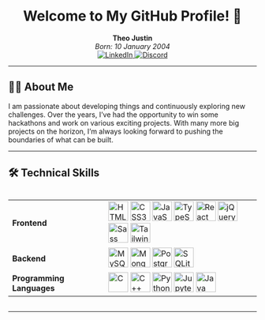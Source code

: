 <h1 align="center">Welcome to My GitHub Profile! 👋</h1>

<p align="center">
  <strong>Theo Justin</strong> <br>
  <em>Born: 10 January 2004</em> <br>
  <a href="https://www.linkedin.com/in/theo-justin-675911253/" target="_blank">
    <img src="https://img.shields.io/badge/LinkedIn-0077B5?style=for-the-badge&logo=linkedin&logoColor=white" alt="LinkedIn">
  </a>
  <a href="https://discord.com/users/317094454089482253" target="_blank">
    <img src="https://img.shields.io/badge/Discord-7289DA?style=for-the-badge&logo=discord&logoColor=white" alt="Discord">
  </a>
</p>

---

<h2 align="left">👨‍💻 About Me</h2>

<p align="left">
  I am passionate about developing things and continuously exploring new challenges. Over the years, I’ve had the opportunity to win some hackathons and work on various exciting projects. With many more big projects on the horizon, I’m always looking forward to pushing the boundaries of what can be built.
</p>


---

<h2 align="left">🛠 Technical Skills</h2>

<table align="left">
  <tr>
    <td><strong>Frontend</strong></td>
    <td>
      <img src="https://cdn.jsdelivr.net/gh/devicons/devicon/icons/html5/html5-original.svg" height="40" alt="HTML5" />
      <img src="https://cdn.jsdelivr.net/gh/devicons/devicon/icons/css3/css3-original.svg" height="40" alt="CSS3" />
      <img src="https://cdn.jsdelivr.net/gh/devicons/devicon/icons/javascript/javascript-original.svg" height="40" alt="JavaScript" />
      <img src="https://cdn.jsdelivr.net/gh/devicons/devicon/icons/typescript/typescript-original.svg" height="40" alt="TypeScript" />
      <img src="https://cdn.jsdelivr.net/gh/devicons/devicon/icons/react/react-original.svg" height="40" alt="React" />
      <img src="https://cdn.jsdelivr.net/gh/devicons/devicon/icons/jquery/jquery-original.svg" height="40" alt="jQuery" />
      <img src="https://cdn.jsdelivr.net/gh/devicons/devicon/icons/sass/sass-original.svg" height="40" alt="Sass" />
      <img src="https://cdn.jsdelivr.net/gh/devicons/devicon/icons/tailwindcss/tailwindcss-original-wordmark.svg" height="40" alt="TailwindCSS" />
    </td>
  </tr>
  <tr>
    <td><strong>Backend</strong></td>
    <td>
      <img src="https://cdn.jsdelivr.net/gh/devicons/devicon/icons/mysql/mysql-original.svg" height="40" alt="MySQL" />
      <img src="https://cdn.jsdelivr.net/gh/devicons/devicon/icons/mongodb/mongodb-original.svg" height="40" alt="MongoDB" />
      <img src="https://cdn.jsdelivr.net/gh/devicons/devicon/icons/postgresql/postgresql-original.svg" height="40" alt="PostgreSQL" />
      <img src="https://cdn.jsdelivr.net/gh/devicons/devicon/icons/sqlite/sqlite-original.svg" height="40" alt="SQLite" />
    </td>
  </tr>
  <tr>
    <td><strong>Programming Languages</strong></td>
    <td>
      <img src="https://cdn.jsdelivr.net/gh/devicons/devicon/icons/c/c-original.svg" height="40" alt="C" />
      <img src="https://cdn.jsdelivr.net/gh/devicons/devicon/icons/cplusplus/cplusplus-original.svg" height="40" alt="C++" />
      <img src="https://cdn.jsdelivr.net/gh/devicons/devicon/icons/python/python-original.svg" height="40" alt="Python" />
      <img src="https://cdn.jsdelivr.net/gh/devicons/devicon/icons/jupyter/jupyter-original.svg" height="40" alt="Jupyter" />
      <img src="https://cdn.jsdelivr.net/gh/devicons/devicon/icons/java/java-original.svg" height="40" alt="Java" />
    </td>
  </tr>
</table>

<br clear="left"/>

---

<!--
**TheoJustin/TheoJustin** is a ✨ special ✨ repository because its `README.md` (this file) appears on your GitHub profile.

Here are some ideas to get you started:

- 🔭 I’m currently working on ...
- 🌱 I’m currently learning ...
- 👯 I’m looking to collaborate on ...
- 🤔 I’m looking for help with ...
- 💬 Ask me about ...
- 📫 How to reach me: ...
- 😄 Pronouns: ...
- ⚡ Fun fact: ...
-->
